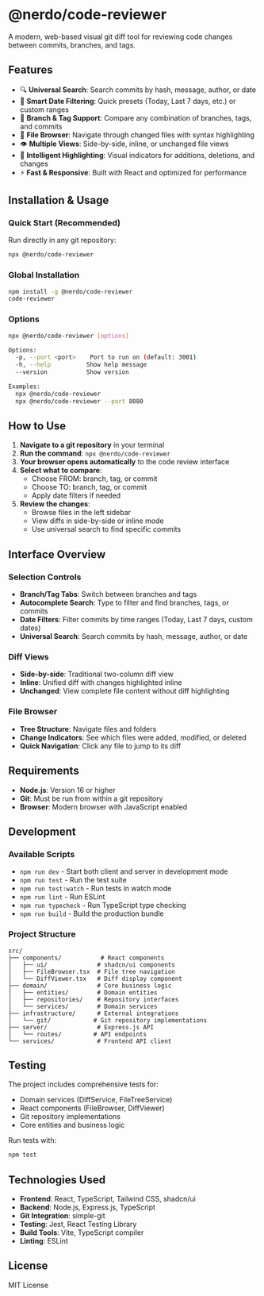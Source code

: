 # @nerdo/code-reviewer

A modern, web-based visual git diff tool for reviewing code changes between commits, branches, and tags.

## Features

- 🔍 **Universal Search**: Search commits by hash, message, author, or date
- 📅 **Smart Date Filtering**: Quick presets (Today, Last 7 days, etc.) or custom ranges  
- 🌲 **Branch & Tag Support**: Compare any combination of branches, tags, and commits
- 📁 **File Browser**: Navigate through changed files with syntax highlighting
- 👁️ **Multiple Views**: Side-by-side, inline, or unchanged file views
- 🎯 **Intelligent Highlighting**: Visual indicators for additions, deletions, and changes
- ⚡ **Fast & Responsive**: Built with React and optimized for performance

## Installation & Usage

### Quick Start (Recommended)

Run directly in any git repository:

```bash
npx @nerdo/code-reviewer
```

### Global Installation

```bash
npm install -g @nerdo/code-reviewer
code-reviewer
```

### Options

```bash
npx @nerdo/code-reviewer [options]

Options:
  -p, --port <port>    Port to run on (default: 3001)
  -h, --help          Show help message
  --version           Show version

Examples:
  npx @nerdo/code-reviewer
  npx @nerdo/code-reviewer --port 8080
```

## How to Use

1. **Navigate to a git repository** in your terminal
2. **Run the command**: `npx @nerdo/code-reviewer`
3. **Your browser opens automatically** to the code review interface
4. **Select what to compare**:
   - Choose FROM: branch, tag, or commit
   - Choose TO: branch, tag, or commit  
   - Apply date filters if needed
5. **Review the changes**:
   - Browse files in the left sidebar
   - View diffs in side-by-side or inline mode
   - Use universal search to find specific commits

## Interface Overview

### Selection Controls
- **Branch/Tag Tabs**: Switch between branches and tags
- **Autocomplete Search**: Type to filter and find branches, tags, or commits
- **Date Filters**: Filter commits by time ranges (Today, Last 7 days, custom dates)
- **Universal Search**: Search commits by hash, message, author, or date

### Diff Views
- **Side-by-side**: Traditional two-column diff view
- **Inline**: Unified diff with changes highlighted inline
- **Unchanged**: View complete file content without diff highlighting

### File Browser
- **Tree Structure**: Navigate files and folders
- **Change Indicators**: See which files were added, modified, or deleted
- **Quick Navigation**: Click any file to jump to its diff

## Requirements

- **Node.js**: Version 16 or higher
- **Git**: Must be run from within a git repository
- **Browser**: Modern browser with JavaScript enabled

## Development

### Available Scripts

- `npm run dev` - Start both client and server in development mode
- `npm run test` - Run the test suite
- `npm run test:watch` - Run tests in watch mode
- `npm run lint` - Run ESLint
- `npm run typecheck` - Run TypeScript type checking
- `npm run build` - Build the production bundle

### Project Structure

```
src/
├── components/           # React components
│   ├── ui/              # shadcn/ui components
│   ├── FileBrowser.tsx  # File tree navigation
│   └── DiffViewer.tsx   # Diff display component
├── domain/              # Core business logic
│   ├── entities/        # Domain entities
│   ├── repositories/    # Repository interfaces
│   └── services/        # Domain services
├── infrastructure/      # External integrations
│   └── git/            # Git repository implementations
├── server/              # Express.js API
│   └── routes/         # API endpoints
└── services/            # Frontend API client
```

## Testing

The project includes comprehensive tests for:

- Domain services (DiffService, FileTreeService)
- React components (FileBrowser, DiffViewer)
- Git repository implementations
- Core entities and business logic

Run tests with:
```bash
npm test
```

## Technologies Used

- **Frontend**: React, TypeScript, Tailwind CSS, shadcn/ui
- **Backend**: Node.js, Express.js, TypeScript
- **Git Integration**: simple-git
- **Testing**: Jest, React Testing Library
- **Build Tools**: Vite, TypeScript compiler
- **Linting**: ESLint

## License

MIT License